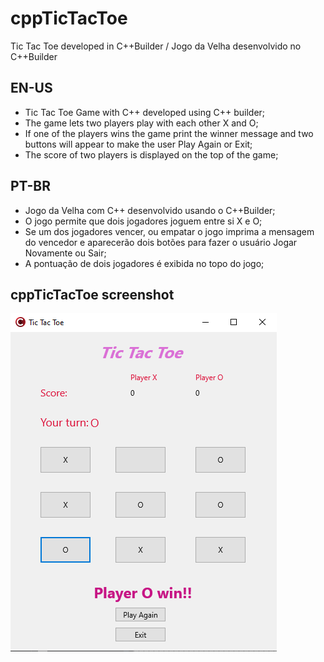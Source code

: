 # cppTicTacToe
Tic Tac Toe developed in C++Builder / Jogo da Velha desenvolvido no C++Builder

## EN-US
- Tic Tac Toe Game with C++ developed using C++ builder;
- The game lets two players play with each other X and O;
- If one of the players wins the game print the winner message and two buttons will appear to make the user Play Again or Exit;
- The score of two players is displayed on the top of the game;


## PT-BR
- Jogo da Velha com C++ desenvolvido usando o C++Builder;
- O jogo permite que dois jogadores joguem entre si X e O;
- Se um dos jogadores vencer, ou empatar o jogo imprima a mensagem do vencedor e aparecerão dois botões para fazer o usuário Jogar Novamente ou Sair;
- A pontuação de dois jogadores é exibida no topo do jogo;

## cppTicTacToe screenshot

![Screenshot](Screenshot.png)

